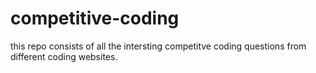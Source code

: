 # competitive-coding
this repo consists of all the intersting competitve coding questions from different coding websites.
